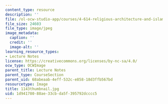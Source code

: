 ```yaml
---
content_type: resource
description: ''
file: /ol-ocw-studio-app/courses/4-614-religious-architecture-and-islamic-cultures-fall-2002/1d94178088ae33cbda5f395792dcccc5_1143thumbnail.jpg
file_size: 24603
file_type: image/jpeg
image_metadata:
  caption: ''
  credit: ''
  image-alt: ''
learning_resource_types:
- Lecture Notes
license: https://creativecommons.org/licenses/by-nc-sa/4.0/
ocw_type: OCWImage
parent_title: Lecture Notes
parent_type: CourseSection
parent_uid: 68abeaab-4eff-532c-e858-18d3ffb567bd
resourcetype: Image
title: 1143thumbnail.jpg
uid: 1d941780-88ae-33cb-da5f-395792dcccc5
---
```

